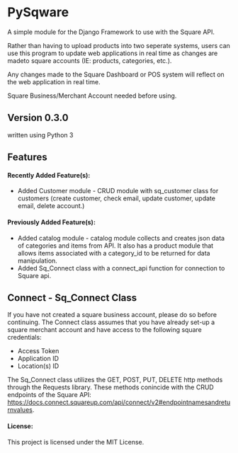 # PySqware
A simple module for the Django Framework to use with the Square API. 

Rather than having to upload products into two seperate systems, users can use this program to 
update web applications in real time as changes are madeto square accounts (IE: products, categories, etc.).

Any changes made to the Square Dashboard or POS system will reflect on the web application in real time. 

Square Business/Merchant Account needed before using.

Version 0.3.0
-------------

written using Python 3

Features
--------

#### Recently Added Feature(s):
+ Added Customer module - CRUD module with sq_customer class for customers (create customer, check email, update customer, update email, delete account.)

#### Previously Added Feature(s):
+ Added catalog module - catalog module collects and creates json data of categories and items from API. It also has a product module that allows items associated with a category_id to be returned for data manipulation.
+ Added Sq_Connect class with a connect_api function for connection to Square api.


Connect - Sq_Connect Class
-------
If you have not created a square business account, please do so before continuing.
The Connect class assumes that you have already set-up a square merchant account and have access to 
the following square credentials:

+ Access Token
+ Application ID 
+ Location(s) ID


The Sq_Connect class utilizes the GET, POST, PUT, DELETE http methods through the Requests library. These methods conincide with the 
CRUD endpoints of the Square API: <https://docs.connect.squareup.com/api/connect/v2#endpointnamesandreturnvalues>. 



#### License:

This project is licensed under the MIT License.